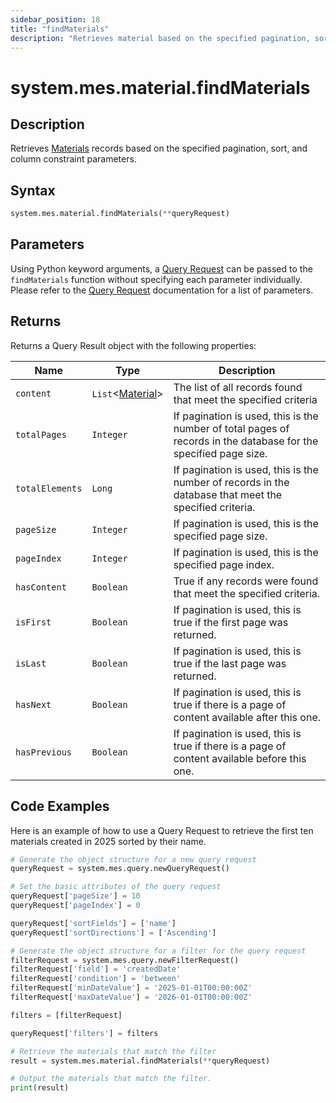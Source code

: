```yaml
---
sidebar_position: 18
title: "findMaterials"
description: "Retrieves material based on the specified pagination, sort, and column constraint parameters."
---
```


# system.mes.material.findMaterials

## Description

Retrieves [Materials](../../data-model/material-model/material) records based on the specified pagination, sort, and column constraint parameters.

## Syntax

```python
system.mes.material.findMaterials(**queryRequest)
```

## Parameters

Using Python keyword arguments, a [Query Request](../query-script-api/new-query-request) can be passed to the `findMaterials` function
without specifying each parameter individually. Please refer to the [Query Request](../query-script-api/new-query-request) documentation for a list of parameters.

## Returns

Returns a Query Result object with the following properties:

| Name            | Type                                                               | Description                                                                                                      |
| --------------- | ------------------------------------------------------------------ | ---------------------------------------------------------------------------------------------------------------- |
| `content`       | `List`&lt;[Material](../../data-model/material-model/material)&gt; | The list of all records found that meet the specified criteria                                                   |
| `totalPages`    | `Integer`                                                          | If pagination is used, this is the number of total pages of records in the database for the specified page size. |
| `totalElements` | `Long`                                                             | If pagination is used, this is the number of records in the database that meet the specified criteria.           |
| `pageSize`      | `Integer`                                                          | If pagination is used, this is the specified page size.                                                          |
| `pageIndex`     | `Integer`                                                          | If pagination is used, this is the specified page index.                                                         |
| `hasContent`    | `Boolean`                                                          | True if any records were found that meet the specified criteria.                                                 |
| `isFirst`       | `Boolean`                                                          | If pagination is used, this is true if the first page was returned.                                              |
| `isLast`        | `Boolean`                                                          | If pagination is used, this is true if the last page was returned.                                               |
| `hasNext`       | `Boolean`                                                          | If pagination is used, this is true if there is a page of content available after this one.                      |
| `hasPrevious`   | `Boolean`                                                          | If pagination is used, this is true if there is a page of content available before this one.                     |

## Code Examples

Here is an example of how to use a Query Request to retrieve the first ten materials created in 2025 sorted by their
name.

```python
# Generate the object structure for a new query request
queryRequest = system.mes.query.newQueryRequest()

# Set the basic attributes of the query request
queryRequest['pageSize'] = 10
queryRequest['pageIndex'] = 0

queryRequest['sortFields'] = ['name']
queryRequest['sortDirections'] = ['Ascending']

# Generate the object structure for a filter for the query request
filterRequest = system.mes.query.newFilterRequest()
filterRequest['field'] = 'createdDate'
filterRequest['condition'] = 'between'
filterRequest['minDateValue'] = '2025-01-01T00:00:00Z'
filterRequest['maxDateValue'] = '2026-01-01T00:00:00Z'

filters = [filterRequest]

queryRequest['filters'] = filters

# Retrieve the materials that match the filter
result = system.mes.material.findMaterials(**queryRequest)

# Output the materials that match the filter.
print(result)
```
